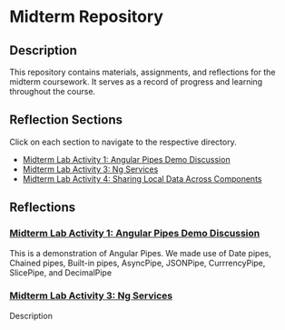 # Midterm Repository

## Description
This repository contains materials, assignments, and reflections for the midterm coursework. It serves as a record of progress and learning throughout the course.

## Reflection Sections
Click on each section to navigate to the respective directory.

- [Midterm Lab Activity 1: Angular Pipes Demo Discussion](ngpipes-demo/src)
- [Midterm Lab Activity 3: Ng Services](ng-pipes-app(services)/src)
- [Midterm Lab Activity 4: Sharing Local Data Across Components](#)

## Reflections

### [Midterm Lab Activity 1: Angular Pipes Demo Discussion](ngpipes-demo/src)
This is a demonstration of Angular Pipes. We made use of Date pipes, Chained pipes, Built-in pipes, AsyncPipe, JSONPipe, CurrrencyPipe, SlicePipe, and DecimalPipe

### [Midterm Lab Activity 3: Ng Services](ng-pipes-app(services)/src)
Description

